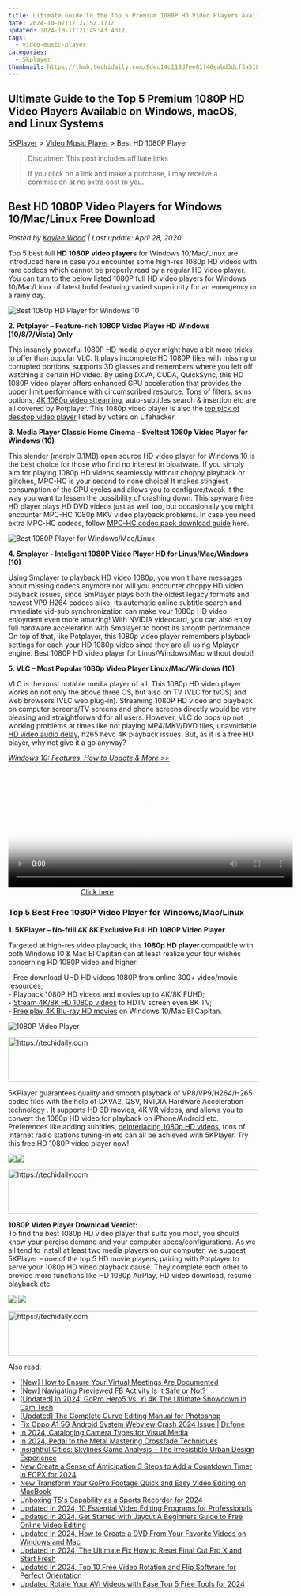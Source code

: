 ```yaml
---
title: Ultimate Guide to the Top 5 Premium 1080P HD Video Players Available on Windows, macOS, and Linux Systems
date: 2024-10-07T17:27:52.171Z
updated: 2024-10-11T21:49:43.431Z
tags:
  - video-music-player
categories:
  - 5kplayer
thumbnail: https://thmb.techidaily.com/8dec14c118d7ee81f46eabd3dcf3a5188bbf56bf80fdef23b5e5cacf3addecc5.jpg
---
```


## Ultimate Guide to the Top 5 Premium 1080P HD Video Players Available on Windows, macOS, and Linux Systems

[5KPlayer](https://tools.techidaily.com/5kplayer/products/) \> [Video Music Player](https://tools.techidaily.com/5kplayer/video-music-player/) \> Best HD 1080P Player

>  Disclaimer: This post includes affiliate links
>
>  If you click on a link and make a purchase, I may receive a commission at no extra cost to you.
>

## Best HD 1080P Video Players for Windows 10/Mac/Linux Free Download

 _Posted by [Kaylee Wood](https://www.quora.com/profile/Amanda-Hu-21) | Last update: April 28, 2020_

Top 5 best full **HD 1080P video players** for Windows 10/Mac/Linux are introduced here in case you encounter some high-res 1080p HD videos with rare codecs which cannot be properly read by a regular HD video player. You can turn to the below listed 1080P full HD video players for Windows 10/Mac/Linux of latest build featuring varied superiority for an emergency or a rainy day.

![Best 1080p HD Player for Windows 10](https://www.5kplayer.com/video-music-player/img/5kp-1080p-video-player-zjy-001.png) 

**2\. Potplayer – Feature-rich 1080P Video Player HD Windows (10/8/7/Vista) Only** 

This insanely powerful 1080P HD media player might have a bit more tricks to offer than popular VLC. It plays incomplete HD 1080P files with missing or corrupted portions, supports 3D glasses and remembers where you left off watching a certain HD video. By using DXVA, CUDA, QuickSync, this HD 1080P video player offers enhanced GPU acceleration that provides the upper limit performance with circumscribed resource. Tons of filters, skins options, [4K 1080p video streaming](https://tools.techidaily.com/5kplayer/airplay/), auto-subtitles search & insertion etc are all covered by Potplayer. This 1080p video player is also the [top pick of desktop video player](http://lifehacker.com/five-best-desktop-video-players-1503859883) listed by voters on Lifehacker.

**3\. Media Player Classic Home Cinema – Sveltest 1080p Video Player for Windows (10)** 

This slender (merely 3.1MB) open source HD video player for Windows 10 is the best choice for those who find no interest in bloatware. If you simply aim for playing 1080p HD videos seamlessly without choppy playback or glitches, MPC-HC is your second to none choice! It makes stingiest consumption of the CPU cycles and allows you to configure/tweak it the way you want to lessen the possibility of crashing down. This spyware free HD player plays HD DVD videos just as well too, but occasionally you might encounter MPC-HC 1080p MKV video playback problems. In case you need extra MPC-HC codecs, follow [MPC-HC codec pack download guide](https://tools.techidaily.com/5kplayer/video-music-player/) here.

![Best 1080P Player for Windows/Mac/Linux](https://www.5kplayer.com/video-music-player/img/5kp-1080p-video-player-zjy-002.png) 

**4\. Smplayer - Inteligent 1080P Video Player HD for Linus/Mac/Windows (10)** 

Using Smplayer to playback HD video 1080p, you won't have messages about missing codecs anymore nor will you encounter choppy HD video playback issues, since SmPlayer plays both the oldest legacy formats and newest VP9 H264 codecs alike. Its automatic online subtitle search and immediate vid-sub synchronization can make your 1080p HD video enjoyment even more amazing! With NVIDIA videocard, you can also enjoy full hardware acceleration with Smplayer to boost its smooth performance. On top of that, like Potplayer, this 1080p video player remembers playback settings for each your HD 1080p video since they are all using Mplayer engine. Best 1080P HD video player for Linus/Windows/Mac without doubt!

**5\. VLC – Most Popular 1080p Video Player Linux/Mac/Windows (10)** 

VLC is the most notable media player of all. This 1080p HD video player works on not only the above three OS, but also on TV (VLC for tvOS) and web browsers (VLC web plug-in). Streaming 1080P HD video and playback on computer screens/TV screens and phone screens directly would be very pleasing and straightforward for all users. However, VLC do pops up not working problems at times like not playing MP4/MKV/DVD files, unavoidable [HD video audio delay](https://tools.techidaily.com/5kplayer/video-music-player/), h265 hevc 4K playback issues. But, as it is a free HD player, why not give it a go anyway?

[_Windows 10: Features, How to Update & More >>_](https://tools.techidaily.com/5kplayer/video-music-player/)

<!-- affiliate ads begin -->
<span id="1983472">
					<video width="576" height="240" style="cursor:pointer"
           poster="//a.impactradius-go.com/display-clicktoplayimage/1983472.png"
           onclick="if(!this.playClicked){this.play();this.setAttribute('controls',true);this.playClicked=true;}">
	   <source src="//a.impactradius-go.com/display-ad/22993-1983472">
	   <img src="//a.impactradius-go.com/display-clicktoplayimage/1983472.png" style="border: none; height: 100%; width: 100%; object-fit: contain">
	</video>
	<div style="width:360px;text-align:center"><a href="javascript:window.open(decodeURIComponent('https%3A%2F%2Fhomestyler.sjv.io%2Fc%2F5597632%2F1983472%2F22993'), '_blank');void(0);">Click here</a></div>
</span>
<img height="0" width="0" src="https://imp.pxf.io/i/5597632/1983472/22993" style="position:absolute;visibility:hidden;" border="0" />
<!-- affiliate ads end -->

### Top 5 Best Free 1080P Video Player for Windows/Mac/Linux

**1\. 5KPlayer – No-frill 4K 8K Exclusive Full HD 1080P Video Player** 

Targeted at high-res video playback, this **1080p HD player** compatible with both Windows 10 & Mac El Capitan can at least realize your four wishes concerning HD 1080P video and higher: 

\- Free download UHD HD videos 1080P from online 300+ video/movie resources;  
\- Playback 1080P HD videos and movies up to 4K/8K FUHD;  
\- [Stream 4K/8K HD 1080p videos](https://tools.techidaily.com/5kplayer/airplay/) to HDTV screen even 8K TV;  
\- [Free play 4K Blu-ray HD movies](https://tools.techidaily.com/5kplayer/video-music-player/) on Windows 10/Mac El Capitan.

![1080P Video Player](https://www.5kplayer.com/video-music-player/img/youtube-0119-01.png) 

<!-- affiliate ads begin -->
<a href="https://ephamedtechinc.pxf.io/c/5597632/2137205/26400" target="_top" id="2137205">
  <img src="//a.impactradius-go.com/display-ad/26400-2137205" border="0" alt="https://techidaily.com" width="728" height="90"/>
</a>
<img height="0" width="0" src="https://ephamedtechinc.pxf.io/i/5597632/2137205/26400" style="position:absolute;visibility:hidden;" border="0" />
<!-- affiliate ads end -->

5KPlayer guarantees quality and smooth playback of VP8/VP9/H264/H265 codec files with the help of DXVA2, QSV, NVIDIA Hardware Acceleration technology . It supports HD 3D movies, 4K VR videos, and allows you to convert the 1080p HD video for playback on iPhone/Android etc. Preferences like adding subtitles, [deinterlacing 1080p HD videos](https://tools.techidaily.com/5kplayer/video-music-player/), tons of internet radio stations tuning-in etc can all be achieved with 5KPlayer. Try this free HD 1080P video player now!

[![](https://www.5kplayer.com/video-music-player/../button/freedownwhitewin.png)](https://tools.techidaily.com/5kplayer/products/)[![](https://www.5kplayer.com/video-music-player/../button/freedownbackmac.png)](https://tools.techidaily.com/5kplayer/products/) 

<!-- affiliate ads begin -->
<a href="https://imp.i357552.net/c/5597632/1013424/11832" target="_top" id="1013424">
  <img src="//a.impactradius-go.com/display-ad/11832-1013424" border="0" alt="https://techidaily.com" width="728" height="90"/>
</a>
<img height="0" width="0" src="https://imp.i357552.net/i/5597632/1013424/11832" style="position:absolute;visibility:hidden;" border="0" />
<!-- affiliate ads end -->

**1080P Video Player Download Verdict:**  
To find the best 1080p HD video player that suits you most, you should know your percise demand and your computer specs/configurations. As we all tend to install at least two media players on our computer, we suggest 5KPlayer – one of the top 5 HD movie players, pairing with Potplayer to serve your 1080p HD video playback cause. They complete each other to provide more functions like HD 1080p AirPlay, HD video download, resume playback etc.

[![](https://www.5kplayer.com/video-music-player/../button/freedownwhitewin.png)](https://tools.techidaily.com/5kplayer/products/) [![](https://www.5kplayer.com/video-music-player/../button/freedownbackmac.png)](https://tools.techidaily.com/5kplayer/products/)

<!-- affiliate ads begin -->
<a href="https://appsumo.8odi.net/c/5597632/2123736/7443" target="_top" id="2123736">
  <img src="//a.impactradius-go.com/display-ad/7443-2123736" border="0" alt="https://techidaily.com" width="728" height="90"/>
</a>
<img height="0" width="0" src="https://appsumo.8odi.net/i/5597632/2123736/7443" style="position:absolute;visibility:hidden;" border="0" />
<!-- affiliate ads end -->

<ins class="adsbygoogle"
     style="display:block"
     data-ad-format="autorelaxed"
     data-ad-client="ca-pub-7571918770474297"
     data-ad-slot="1223367746"></ins>

<ins class="adsbygoogle"
     style="display:block"
     data-ad-client="ca-pub-7571918770474297"
     data-ad-slot="8358498916"
     data-ad-format="auto"
     data-full-width-responsive="true"></ins>

<span class="atpl-alsoreadstyle">Also read:</span>
<div><ul>
<li><a href="https://digital-screen-recording.techidaily.com/new-how-to-ensure-your-virtual-meetings-are-documented/"><u>[New] How to Ensure Your Virtual Meetings Are Documented</u></a></li>
<li><a href="https://extra-approaches.techidaily.com/new-navigating-previewed-fb-activity-is-it-safe-or-not/"><u>[New] Navigating Previewed FB Activity Is It Safe or Not?</u></a></li>
<li><a href="https://fox-links.techidaily.com/updated-in-2024-gopro-hero5-vs-yi-4k-the-ultimate-showdown-in-cam-tech/"><u>[Updated] In 2024, GoPro Hero5 Vs. Yi 4K The Ultimate Showdown in Cam Tech</u></a></li>
<li><a href="https://fox-http.techidaily.com/updated-the-complete-curve-editing-manual-for-photoshop/"><u>[Updated] The Complete Curve Editing Manual for Photoshop</u></a></li>
<li><a href="https://howto.techidaily.com/fix-oppo-a1-5g-android-system-webview-crash-2024-issue-drfone-by-drfone-fix-android-problems-fix-android-problems/"><u>Fix Oppo A1 5G Android System Webview Crash 2024 Issue | Dr.fone</u></a></li>
<li><a href="https://extra-information.techidaily.com/in-2024-cataloging-camera-types-for-visual-media/"><u>In 2024, Cataloging Camera Types for Visual Media</u></a></li>
<li><a href="https://some-approaches.techidaily.com/in-2024-pedal-to-the-metal-mastering-crossfade-techniques/"><u>In 2024, Pedal to the Metal Mastering Crossfade Techniques</u></a></li>
<li><a href="https://buynow-reviews.techidaily.com/insightful-cities-skylines-game-analysis-the-irresistible-urban-design-experience/"><u>Insightful Cities: Skylines Game Analysis – The Irresistible Urban Design Experience</u></a></li>
<li><a href="https://video-ai-editor.techidaily.com/new-create-a-sense-of-anticipation-3-steps-to-add-a-countdown-timer-in-fcpx-for-2024/"><u>New Create a Sense of Anticipation 3 Steps to Add a Countdown Timer in FCPX for 2024</u></a></li>
<li><a href="https://video-ai-editor.techidaily.com/new-transform-your-gopro-footage-quick-and-easy-video-editing-on-macbook/"><u>New Transform Your GoPro Footage Quick and Easy Video Editing on MacBook</u></a></li>
<li><a href="https://fox-boxes.techidaily.com/unboxing-t5s-capability-as-a-sports-recorder-for-2024/"><u>Unboxing T5's Capability as a Sports Recorder for 2024</u></a></li>
<li><a href="https://video-ai-editor.techidaily.com/updated-in-2024-10-essential-video-editing-programs-for-professionals/"><u>Updated In 2024, 10 Essential Video Editing Programs for Professionals</u></a></li>
<li><a href="https://video-ai-editor.techidaily.com/updated-in-2024-get-started-with-jaycut-a-beginners-guide-to-free-online-video-editing/"><u>Updated In 2024, Get Started with Jaycut A Beginners Guide to Free Online Video Editing</u></a></li>
<li><a href="https://video-ai-editor.techidaily.com/updated-in-2024-how-to-create-a-dvd-from-your-favorite-videos-on-windows-and-mac/"><u>Updated In 2024, How to Create a DVD From Your Favorite Videos on Windows and Mac</u></a></li>
<li><a href="https://video-ai-editor.techidaily.com/updated-in-2024-the-ultimate-fix-how-to-reset-final-cut-pro-x-and-start-fresh/"><u>Updated In 2024, The Ultimate Fix How to Reset Final Cut Pro X and Start Fresh</u></a></li>
<li><a href="https://video-ai-editor.techidaily.com/updated-in-2024-top-10-free-video-rotation-and-flip-software-for-perfect-orientation/"><u>Updated In 2024, Top 10 Free Video Rotation and Flip Software for Perfect Orientation</u></a></li>
<li><a href="https://video-ai-editor.techidaily.com/updated-rotate-your-avi-videos-with-ease-top-5-free-tools-for-2024/"><u>Updated Rotate Your AVI Videos with Ease Top 5 Free Tools for 2024</u></a></li>
</ul></div>

